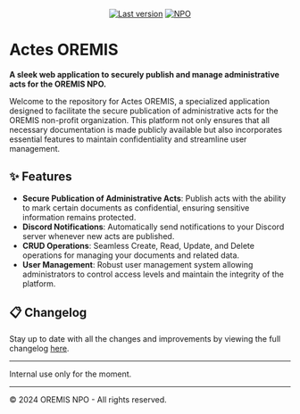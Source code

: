 <p align="center">
<a href="#"><img src="https://img.shields.io/badge/Last_version-0.6b-brightgreen" alt="Last version"></a>
<a href="#"><img src="https://img.shields.io/badge/NPO-OREMIS-blue" alt="NPO"></a>
</p>

# Actes OREMIS

**A sleek web application to securely publish and manage administrative acts for the OREMIS NPO.**

Welcome to the repository for Actes OREMIS, a specialized application designed to facilitate the secure publication of administrative acts for the OREMIS non-profit organization. This platform not only ensures that all necessary documentation is made publicly available but also incorporates essential features to maintain confidentiality and streamline user management.

## ✨ Features

- **Secure Publication of Administrative Acts**: Publish acts with the ability to mark certain documents as confidential, ensuring sensitive information remains protected.
- **Discord Notifications**: Automatically send notifications to your Discord server whenever new acts are published.
- **CRUD Operations**: Seamless Create, Read, Update, and Delete operations for managing your documents and related data.
- **User Management**: Robust user management system allowing administrators to control access levels and maintain the integrity of the platform.

## 📋 Changelog

Stay up to date with all the changes and improvements by viewing the full changelog [here](./CHANGELOG.md).

---

Internal use only for the moment.

---

© 2024 OREMIS NPO - All rights reserved.

